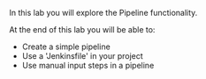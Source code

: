 In this lab you will explore the Pipeline functionality.

At the end of this lab you will be able to:

* Create a simple pipeline
* Use a 'Jenkinsfile' in your project
* Use manual input steps in a pipeline